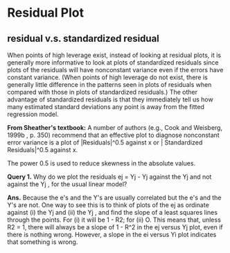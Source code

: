 # Residual Plot

## residual v.s. standardized residual


When points of high leverage exist, instead of looking at residual plots, it is generally more informative to
look at plots of standardized residuals since plots of the residuals will have nonconstant variance even if the
errors have constant variance. (When points of high leverage do not exist, there is generally little difference
in the patterns seen in plots of residuals when compared with those in plots of standardized residuals.) The
other advantage of standardized residuals is that they immediately tell us how many estimated standard
deviations any point is away from the fitted regression model.


**From Sheather's textbook:**
A number of authors (e.g., Cook and Weisberg, 1999b , p. 350) recommend that
an effective plot to diagnose nonconstant error variance is a plot of
|Residuals|^0.5 against x
or
| Standardized Residuals|^0.5 against x.

The power 0.5 is used to reduce skewness in the absolute values.


**Query 1.** Why do we plot the residuals ej = Yj - Yj against the Yj and not against
the Yj , for the usual linear model?

**Ans.** Because the e's and the Y's are usually correlated but the e's and the Y's
are not. One way to see this is to think of plots of the ej as ordinate against (i) the Yj
and (ii) the Yj , and find the slope of a least squares lines through the points. For (i)
it will be 1 - R2; for (ii) O. This means that, unless R2 = 1, there will always be a
slope of 1 - R^2 in the ej versus Yj plot, even if there is nothing wrong. However, a
slope in the ei versus Yi plot indicates that something is wrong.
